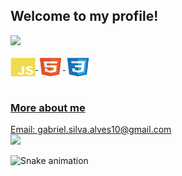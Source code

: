 ## Welcome to my profile!

 <div>
   <a href="https://github.com/SwiteeGT">
   <img height="180em" src="https://github-readme-stats.vercel.app/api/top-langs/?username=SwiteeGT&layout=compact&langs_count=6&theme=tokyonight"/>

</div>
<div style="display: inline_block"><br>
  <img align="center" alt="Js" height="30" width="40" src="https://raw.githubusercontent.com/devicons/devicon/master/icons/javascript/javascript-plain.svg">
  <img align="center" alt="HTML" height="30" width="40" src="https://raw.githubusercontent.com/devicons/devicon/master/icons/html5/html5-original.svg">
  <img align="center" alt="CSS" height="30" width="40" src="https://raw.githubusercontent.com/devicons/devicon/master/icons/css3/css3-original.svg">
</div>
 
 <br>
 
  ### More about me
 
<div> 
   
  Email: gabriel.silva.alves10@gmail.com <br>
  <a href="https://www.linkedin.com/in/gabriel-alex-1b0442204/" target="_blank"><img src="https://img.shields.io/badge/-LinkedIn-%230077B5?style=for-the-badge&logo=linkedin&logoColor=white" target="_blank"></a> 
 
  ![Snake animation](https://github.com/SwiteeGT/SwiteeGT/blob/output/github-contribution-grid-snake.svg)

</div>

